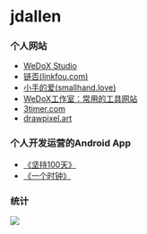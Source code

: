 # jdallen
### 个人网站
- [WeDoX Studio](https://bumingniao.com)
- [链否(linkfou.com)](https://linkfou.com/index.html?target_user=8E69E7AF-0072-FB97-9582-80562EE07EA3-1733066798-14805)
- [小手的爱(smallhand.love)](https://smallhand.love)
- [WeDoX工作室：常用的工具网站](https://www.wedox.org/)
- <a href="https://3timer.com" title="Remote-controlled Countdown Timer" rel="dofollow">3timer.com</a>
- <a href="https://drawpixel.art" title="Remote-controlled Pixel Artboard" rel="dofollow">drawpixel.art</a>

### 个人开发运营的Android App
- [《坚持100天》](https://bumingniao.com/plan/)
- [《一个时钟》](https://bumingniao.com/clock/)


### 统计
<img align="center" src="https://github-readme-stats.vercel.app/api?username=WeDoX"/>
